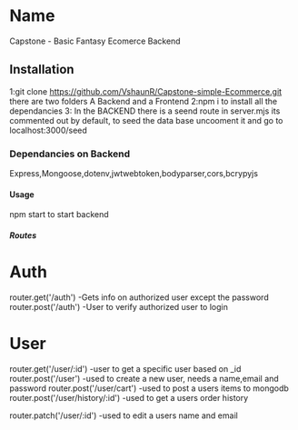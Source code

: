 # Name
Capstone - Basic Fantasy Ecomerce Backend
## Installation
1:git clone https://github.com/VshaunR/Capstone-simple-Ecommerce.git
there are two folders A Backend and a Frontend
2:npm i to install all the dependancies
3: In the BACKEND there is a seend route in server.mjs
its commented out by default, to seed the data base
uncooment it and go to localhost:3000/seed 

### Dependancies on Backend
Express,Mongoose,dotenv,jwtwebtoken,bodyparser,cors,bcrypyjs

#### Usage
npm start to start backend


##### Routes
# Auth
router.get('/auth')
-Gets info on authorized user except the password
router.post('/auth')
-User to verify authorized user to login

# User
router.get('/user/:id')
-user to get a specific user based on _id
router.post('/user')
-used to create a new user, needs a name,email and password
router.post('/user/cart')
-used to post a users items to mongodb
router.post('/user/history/:id')
-used to get a users order history

router.patch('/user/:id')
-used to edit a users name and email 